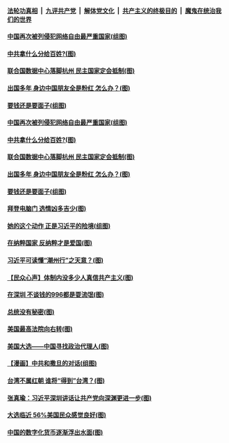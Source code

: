####  [法轮功真相](../../../../basic/blob/master/README.md?t=10180002) &nbsp;|&nbsp; [九评共产党](../../../../9ping.md/blob/master/README.md?t=10180002) &nbsp;|&nbsp; [解体党文化](../../../../jtdwh.md/blob/master/README.md?t=10180002)  &nbsp;|&nbsp; [共产主义的终极目的](../../../../gczydzjmd.md/blob/master/README.md?t=10180002) &nbsp;|&nbsp; [魔鬼在统治我们的世界](../../../../mgztzwmdsj.md/blob/master/README.md?t=10180002) 

#### [中国再次被列侵犯网络自由最严重国家(组图)](../pages/p4/949480.md?t=10180002) 


#### [中共拿什么分给百姓?(图)](../pages/p4/949497.md?t=10180002) 

#### [联合国数据中心落脚杭州 民主国家定会抵制(图)](../pages/p4/949503.md?t=10180002) 

#### [出国多年 身边中国朋友全是粉红 怎么办？(图)](../pages/p4/949487.md?t=10180002) 

#### [要钱还是要面子(组图)](../pages/p4/949483.md?t=10180002) 

#### [中国再次被列侵犯网络自由最严重国家(组图)](../pages/p4/949480.md?t=10180002) 


#### [中共拿什么分给百姓?(图)](../pages/p4/949497.md?t=10180002) 

#### [联合国数据中心落脚杭州 民主国家定会抵制(图)](../pages/p4/949503.md?t=10180002) 

#### [出国多年 身边中国朋友全是粉红 怎么办？(图)](../pages/p4/949487.md?t=10180002) 

#### [要钱还是要面子(组图)](../pages/p4/949483.md?t=10180002) 

#### [拜登电脑门 选情凶多吉少(图)](../pages/p4/949508.md?t=10180002) 

#### [她的这个动作 正是习近平的险境(组图)](../pages/p4/949442.md?t=10180002) 

#### [在纳粹国家 反纳粹才是爱国(图)](../pages/p4/949406.md?t=10180002) 

#### [习近平可读懂“潮州行”之天意？(图)](../pages/p4/949416.md?t=10180002) 

#### [【民众心声】体制内没多少人真信共产主义(图)](../pages/p4/948421.md?t=10180002) 

#### [在深圳 不谈钱的996都是耍流氓(图)](../pages/p4/949407.md?t=10180002) 

#### [总统没有秘密(图)](../pages/p4/949401.md?t=10180002) 

#### [美国最高法院向右转(图)](../pages/p4/949395.md?t=10180002) 

#### [美国大选——中国寻找政治代理人(图)](../pages/p4/949393.md?t=10180002) 

#### [【漫画】中共和撒旦的对话(组图)](../pages/p4/949392.md?t=10180002) 

#### [台湾不属红朝 谁将“得到”台湾？(图)](../pages/p4/949340.md?t=10180002) 

#### [张真瑜：习近平深圳讲话让共产党向深渊更进一步(图)](../pages/p4/949380.md?t=10180002) 

#### [大选临近 56%美国民众感觉良好(图)](../pages/p4/949335.md?t=10180002) 

#### [中国的数字化货币逐渐浮出水面(图)](../pages/p4/949332.md?t=10180002) 

